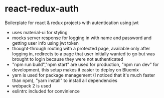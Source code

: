 # react-redux-auth

Boilerplate for react &amp; redux projects with autentication using jwt

- uses material-ui for styling
- mocks server response for logging in with name and password and getting user info using jwt token
- thought-through routing with a protected page, available only after logging in, redirects to a page that user initially wanted to go but was brought to login because they were not authenticated
- "npm run build","npm start" are used for production, "npm run dev" for development, this setup makes it easier to deploy on Bluemix
- yarn is used for package management (I noticed that it's much faster than npm), "yarn install" to install all dependencies
- webpack 2 is used
- eslintrc included for convinience

